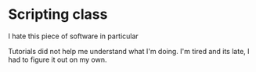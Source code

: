 # Scripting class
I hate this piece of software in particular

Tutorials did not help me understand what I'm doing. I'm tired and its late, I had to figure it out on my own.